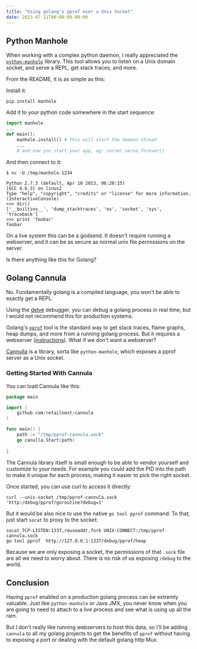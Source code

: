 ```yaml
---
title: "Using golang's pprof over a Unix Socket"
date: 2023-07-21T00:00:00-00:00
---
```


## Python Manhole

When working with a complex python daemon, I really appreciated the [`python-manhole`](https://github.com/ionelmc/python-manhole) library.
This tool allows you to listen on a Unix domain socket, and serve a REPL, get stack traces, and more.

From the README, it is as simple as this:

Install it:

    pip install manhole

Add it to your python code somewhere in the start sequence:

```python
import manhole
...
def main():
    manhole.install() # this will start the daemon thread
    ...
    # and now you start your app, eg: server.serve_forever()
```

And then connect to it:

```
$ nc -U /tmp/manhole-1234

Python 2.7.3 (default, Apr 10 2013, 06:20:15)
[GCC 4.6.3] on linux2
Type "help", "copyright", "credits" or "license" for more information.
(InteractiveConsole)
>>> dir()
['__builtins__', 'dump_stacktraces', 'os', 'socket', 'sys', 'traceback']
>>> print 'foobar'
foobar
```

On a live system this can be a godsend.
It doesn't require running a webserver, and it can be as secure as normal unix file permissions on the server.

Is there anything like this for Golang?

## Golang Cannula

No.
Fundamentally golang is a compiled language, you won't be able to exactly get a REPL.

Using the [delve](https://github.com/go-delve/delve/blob/master/Documentation/usage/dlv_attach.md) debugger, you can debug a golang process in real time, but I would not recommend this for production systems.

Golang's [`pprof`](https://go.dev/blog/pprof) tool is the standard way to get stack traces, flame graphs, heap dumps, and more from a running golang process.
But it requires a webserver ([instructions](https://pkg.go.dev/net/http/pprof#pkg-overview)).
What if we don't want a webserver?

[Cannulla](https://github.com/retailnext/cannula) is a library, sorta like `python-manhole`, which exposes a pprof server as a Unix socket.

### Getting Started With Cannula

You can load Cannula like this:

```go
package main

import (
    github.com/retailnext/cannula
)

func main() {
    path := "/tmp/pprof-cannula.sock"
    go canulla.Start(path)
    ...
}
```

The Cannula library itself is small enough to be able to vendor yourself and customize to your needs.
For example you could add the PID into the path to make it unique for each process, making it easier to pick the right socket.

Once started, you can use curl to access it directly:

    curl --unix-socket /tmp/pprof-cannula.sock 'http:/debug/pprof/goroutine?debug=1'

But it would be also nice to use the native `go tool pprof` command.
To that, just start `socat` to proxy to the socket:

    socat TCP-LISTEN:1337,reuseaddr,fork UNIX-CONNECT:/tmp/pprof-cannula.sock
    go tool pprof  http://127.0.0.1:1337/debug/pprof/heap

Because we are only exposing a socket, the permissions of that `.sock` file are all we need to worry about.
There is no risk of us exposing `/debug` to the world.

## Conclusion

Having `pprof` enabled on a production golang process can be extremly valuable.
Just like `python-manhole` or Java JMX, you never know when you are going to need to attach to a live process and see what is using up all the ram.

But I don't really like running webservers to host this data, so I'll be adding `cannula` to all my golang projects to get the benefits of `pprof` without having to exposing a port or dealing with the default golang http Mux.